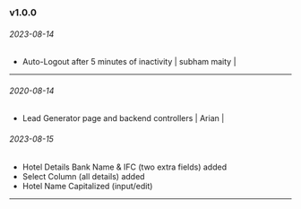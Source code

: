 ### v1.0.0

###### 2023-08-14

- Auto-Logout after 5 minutes of inactivity
| subham maity |

---

###### 2020-08-14

- Lead Generator page and backend controllers
| Arian |
###### 2023-08-15
- Hotel Details Bank Name & IFC (two extra fields) added
- Select Column (all details) added
- Hotel Name Capitalized (input/edit)

---

